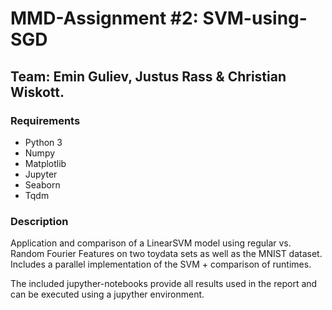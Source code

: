 #  MMD-Assignment #2: SVM-using-SGD

## Team: Emin Guliev, Justus Rass & Christian Wiskott.

### Requirements
- Python 3
- Numpy
- Matplotlib
- Jupyter
- Seaborn
- Tqdm

### Description
Application and comparison of a LinearSVM model using regular vs. Random Fourier Features on two toydata sets as well
as the MNIST dataset. Includes a parallel implementation of the SVM + comparison of runtimes.

The included jupyther-notebooks provide all results used in the report and can be executed using a jupyther environment.